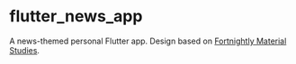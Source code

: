 [fortnightly]: https://m2.material.io/design/material-studies/fortnightly.html

# flutter_news_app

A news-themed personal Flutter app. Design based on [Fortnightly Material Studies][fortnightly].